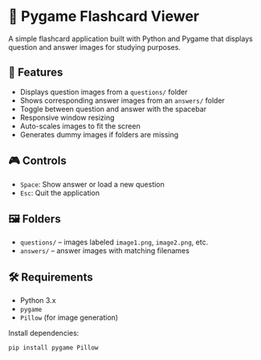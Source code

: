 # 🧠 Pygame Flashcard Viewer

A simple flashcard application built with Python and Pygame that displays question and answer images for studying purposes.

## 🚀 Features

- Displays question images from a `questions/` folder
- Shows corresponding answer images from an `answers/` folder
- Toggle between question and answer with the spacebar
- Responsive window resizing
- Auto-scales images to fit the screen
- Generates dummy images if folders are missing

## 🎮 Controls

- `Space`: Show answer or load a new question
- `Esc`: Quit the application

## 🖼️ Folders

- `questions/` – images labeled `image1.png`, `image2.png`, etc.
- `answers/` – answer images with matching filenames

## 🛠 Requirements

- Python 3.x
- `pygame`
- `Pillow` (for image generation)

Install dependencies:
```bash
pip install pygame Pillow
